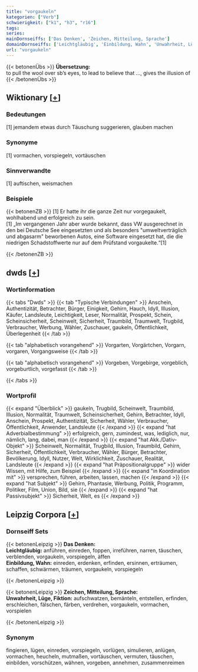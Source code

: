 ```yaml
---
title: "vorgaukeln"
kategorien: ["Verb"]
schwierigkeit: ["k1", "h3", "r16"]
tags:
series:
mainDornseiffs: ['Das Denken', 'Zeichen, Mitteilung, Sprache']
domainDornseiffs: ['Leichtgläubig', 'Einbildung, Wahn', 'Unwahrheit, Lüge, Fiktion']
url: "vorgaukeln"
---
```


{{< betonenÜbs >}}
**Übersetzung:**  
to pull the wool over sb’s eyes, to lead to believe that …, gives the illusion of  
{{< /betonenÜbs >}}

## Wiktionary [[+](https://de.wiktionary.org/wiki/vorgaukeln)]

### Bedeutungen
[1] jemandem etwas durch Täuschung suggerieren, glauben machen  

### Synonyme
[1] vormachen, vorspiegeln, vortäuschen  

### Sinnverwandte
[1] auftischen, weismachen  

### Beispiele
{{< betonenZB >}}
[1] Er hatte ihr die ganze Zeit nur vorgegaukelt, wohlhabend und erfolgreich zu sein.  
[1] „Im vergangenen Jahr aber wurde bekannt, dass VW ausgerechnet in den bei Deutsche See eingesetzten und als besonders "umweltverträglich und abgasarm" beworbenen Autos, eine Software eingesetzt hat, die die niedrigen Schadstoffwerte nur auf dem Prüfstand vorgaukelte.“[1]  

{{< /betonenZB >}}


## dwds [[+](https://www.dwds.de/wb/vorgaukeln)]

### Wortinformation
{{< tabs "Dwds" >}}
{{< tab "Typische Verbindungen" >}}
Anschein, Authentizität, Betrachter, Bürger, Einigkeit, Gehirn, Hauch, Idyll, Illusion, Käufer, Landsleute, Leichtigkeit, Leser, Normalität, Prospekt, Schein, Scheinsicherheit, Scheinwelt, Sicherheit, Traumbild, Traumwelt, Trugbild, Verbraucher, Werbung, Wähler, Zuschauer, gaukeln, Öffentlichkeit, Überlegenheit
{{< /tab >}}

{{< tab "alphabetisch vorangehend" >}}
Vorgarten, Vorgärtchen, Vorgarn, vorgaren, Vorgangsweise
{{< /tab >}}

{{< tab "alphabetisch vorangehend" >}}
Vorgeben, Vorgebirge, vorgeblich, vorgeburtlich, vorgefasst
{{< /tab >}}

{{< /tabs >}}

### Wortprofil
{{< expand "Überblick" >}} gaukeln, Trugbild, Scheinwelt, Traumbild, Illusion, Normalität, Traumwelt, Scheinsicherheit, Gehirn, Betrachter, Idyll, Anschein, Prospekt, Authentizität, Sicherheit, Wähler, Verbraucher, Öffentlichkeit, Anwender, Landsleute {{< /expand >}}
{{< expand "hat Adverbialbestimmung" >}} erfolgreich, gern, zumindest, was, lediglich, nur, nämlich, lang, dabei, man {{< /expand >}}
{{< expand "hat Akk./Dativ-Objekt" >}} Scheinwelt, Normalität, Trugbild, Illusion, Traumbild, Gehirn, Sicherheit, Öffentlichkeit, Verbraucher, Wähler, Bürger, Betrachter, Bevölkerung, Idyll, Nutzer, Welt, Wirklichkeit, Zuschauer, Realität, Landsleute {{< /expand >}}
{{< expand "hat Präpositionalgruppe" >}} wider Wissen, mit Hilfe, zum Beispiel {{< /expand >}}
{{< expand "in Koordination mit" >}} versprechen, führen, arbeiten, lassen, machen {{< /expand >}}
{{< expand "hat Subjekt" >}} Gehirn, Phantasie, Werbung, Politik, Programm, Politiker, Film, Union, Bild, sie {{< /expand >}}
{{< expand "hat Passivsubjekt" >}} Sicherheit, Welt, es {{< /expand >}}

## Leipzig Corpora [[+](https://corpora.uni-leipzig.de/en/res?word=vorgaukeln&corpusId=deu_newscrawl-public_2018)]

### Dornseiff Sets
{{< betonenLeipzig >}}
**Das Denken:**  
**Leichtgläubig:** anführen, einreden, foppen, irreführen, narren, täuschen, verblenden, vorgaukeln, vorspiegeln, äffen  
**Einbildung, Wahn:** einreden, erdenken, erfinden, ersinnen, erträumen, schaffen, schwärmen, träumen, vorgaukeln, vorspiegeln  

{{< /betonenLeipzig >}}


{{< betonenLeipzig >}}
**Zeichen, Mitteilung, Sprache:**  
**Unwahrheit, Lüge, Fiktion:** aufschwatzen, bemänteln, entstellen, erfinden, erschleichen, fälschen, färben, verdrehen, vorgaukeln, vormachen, vorspielen  

{{< /betonenLeipzig >}}

### Synonym
fingieren, lügen, einreden, vorspiegeln, vorlügen, simulieren, anlügen, vormachen, heucheln, mutmaßen, vortäuschen, vermuten, täuschen, einbilden, vorschützen, wähnen, vorgeben, annehmen, zusammenreimen

